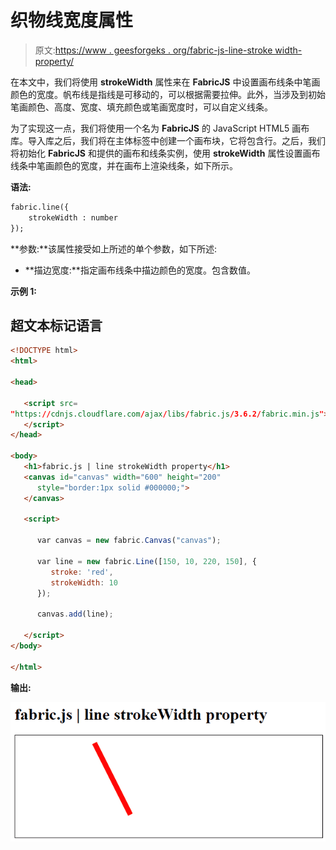 # 织物线宽度属性

> 原文:[https://www . geesforgeks . org/fabric-js-line-stroke width-property/](https://www.geeksforgeeks.org/fabric-js-line-strokewidth-property/)

在本文中，我们将使用 **strokeWidth** 属性来在 **FabricJS** 中设置画布线条中笔画颜色的宽度。帆布线是指线是可移动的，可以根据需要拉伸。此外，当涉及到初始笔画颜色、高度、宽度、填充颜色或笔画宽度时，可以自定义线条。

为了实现这一点，我们将使用一个名为 **FabricJS** 的 JavaScript HTML5 画布库。导入库之后，我们将在主体标签中创建一个画布块，它将包含行。之后，我们将初始化 **FabricJS** 和提供的画布和线条实例，使用 **strokeWidth** 属性设置画布线条中笔画颜色的宽度，并在画布上渲染线条，如下所示。

**语法:**

```html
fabric.line({
    strokeWidth : number
});
```

**参数:**该属性接受如上所述的单个参数，如下所述:

*   **描边宽度:**指定画布线条中描边颜色的宽度。包含数值。

**示例 1:**

## 超文本标记语言

```html
<!DOCTYPE html> 
<html> 

<head> 

   <script src= 
"https://cdnjs.cloudflare.com/ajax/libs/fabric.js/3.6.2/fabric.min.js"> 
   </script> 
</head> 

<body> 
   <h1>fabric.js | line strokeWidth property</h1>
   <canvas id="canvas" width="600" height="200"
      style="border:1px solid #000000;"> 
   </canvas> 

   <script> 

      var canvas = new fabric.Canvas("canvas"); 

      var line = new fabric.Line([150, 10, 220, 150], { 
         stroke: 'red',
         strokeWidth: 10
      }); 

      canvas.add(line); 

   </script> 
</body> 

</html> 
```

**输出:**

![](img/43663f3ddbe4957fac84d1033321e439.png)